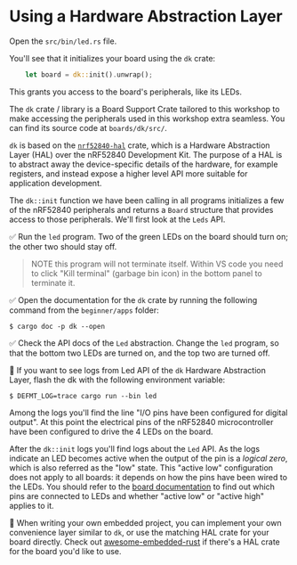 # Using a Hardware Abstraction Layer

Open the `src/bin/led.rs` file.

You'll see that it initializes your board using the `dk` crate:

```rust
    let board = dk::init().unwrap();
```
This grants you access to the board's peripherals, like its LEDs.

The `dk` crate / library is a Board Support Crate tailored to this workshop to make accessing the peripherals used in this workshop extra seamless.
You can find its source code at `boards/dk/src/`.

`dk` is based on the [`nrf52840-hal`] crate, which is a Hardware Abstraction Layer (HAL) over the nRF52840 Development Kit. The purpose of a HAL is to abstract away the device-specific details of the hardware, for example registers, and instead expose a higher level API more suitable for application development. 

The `dk::init` function we have been calling in all programs initializes a few of the nRF52840 peripherals and returns a `Board` structure that provides access to those peripherals. We'll first look at the `Leds` API. 

✅ Run the `led` program. Two of the green LEDs on the board should turn on; the other two should stay off.

> NOTE this program will not terminate itself. Within VS code you need to click "Kill terminal" (garbage bin icon) in the bottom panel to terminate it.

✅ Open the documentation for the `dk` crate by running the following command from the `beginner/apps` folder:

``` console
$ cargo doc -p dk --open
```

✅ Check the API docs of the `Led` abstraction. Change the `led` program, so that the bottom two LEDs are turned on, and the top two are turned off.

🔎 If you want to see logs from Led API of the `dk` Hardware Abstraction Layer, flash the dk with the following environment variable:

```console
$ DEFMT_LOG=trace cargo run --bin led
```

Among the logs you'll find the line "I/O pins have been configured for digital output". At this point the electrical pins of the nRF52840 microcontroller have been configured to drive the 4 LEDs on the board.

After the `dk::init` logs you'll find logs about the `Led` API. As the logs indicate an LED becomes active when the output of the pin is a *logical zero*, which is also referred as the "low" state. This "active low" configuration does not apply to all boards: it depends on how the pins have been wired to the LEDs. You should refer to the [board documentation] to find out which pins are connected to LEDs and whether "active low" or "active high" applies to it.

🔎 When writing your own embedded project, you can implement your own convenience layer similar to `dk`, or use the matching HAL crate for your board directly. Check out [awesome-embedded-rust] if there's a HAL crate for the board you'd like to use.

[`nrf52840-hal`]: https://docs.rs/nrf52840-hal/0.12.1/nrf52840_hal/
[board documentation]: https://infocenter.nordicsemi.com/index.jsp?topic=%2Fug_nrf52840_dk%2FUG%2Fnrf52840_DK%2Fintro.html
[awesome-embedded-rust]: https://github.com/rust-embedded/awesome-embedded-rust#hal-implementation-crates